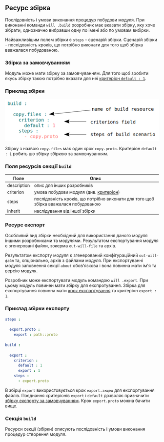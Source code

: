 
## Ресурс збірка

Послідовність і умови виконання процедур побудови модуля. При виконанні команди <code>will .build</code> розробник має вказати збірку, яку хоче зібрати, однозначно вибравши одну по імені або по умовам вибірки.

Найважливішим полем збірки є `steps` - сценарій збірки. Сценарій збірки - послідовність кроків, що потрібно виконати для того щоб збірка вважалася побудованою.

### Збірка за замовчуванням

Модуль може мати збірку за замовчуванням. Для того щоб зробити якусь збірку такою потрібно вказати для неї [критеріон `default : 1`](Criterions.md#Використання).

### Приклад збірки

![section.build.png](./Images/section.build.png)

Збірку з назвою `copy.files` має один крок `copy.proto`. Критеріон `default : 1` робить цю збірку збіркою за замовчуванням.

### Поля ресурсів секції `build`  

| Поле          | Опис                                                             |
|---------------|------------------------------------------------------------------|
| description   | опис для інших розробників                                       |
| criterion     | умова побудови модуля (див. [критеріон](Criterions.md))          |
| steps         | послідовність кроків, що потрібно виконати для того щоб збірка вважалася побудованою        |
| inherit       | наслідування від іншої збірки                        |

### Ресурс експорт

Особливий вид збірки необхідний для використання даного модуля іншими розробниками та модулями. Результатом експортування модуля є згенеровані файли, зокерма <code>out-will-file</code> та архів.

Результатом експорту модуля є згенерований конфігураційний `out-will-файл` та, опціонально, архів з файлами модуля. При експортуванні модуля заповнення секції `about` обов'язкова і вона повинна мати ім'я та версію модуля.  

Розробник може експортувати модуль командою `will .export`. При цьому модуль повинен мати збірку для експротування. Збірка для експортування повинна мати [крок експортування](ResourceStep.md#вбудований-крок-predefinedexport) та критеріон `export : 1`.

### Приклад збірки експорту

```yaml
steps :

  export.proto :
    export : path::proto

build :

  export :
    criterion :
      default : 1
      export : 1
    steps :
      - export.proto
```

В збірці `export` використовується крок `export.зкщещ` для експортування файлів. Поєднання критеріонів `export` i `default` дозволяє призначити [збірку експорту за замовчуванням](Criterions.md#Використання). Крок `export.proto` можна бачити вище.

### Секція <code>build</code>

Ресурси секції (збірки) описують послідовність і умови виконання процедур створення модуля.  

